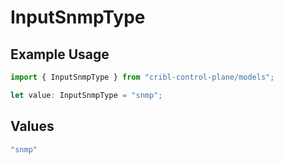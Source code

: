 # InputSnmpType

## Example Usage

```typescript
import { InputSnmpType } from "cribl-control-plane/models";

let value: InputSnmpType = "snmp";
```

## Values

```typescript
"snmp"
```